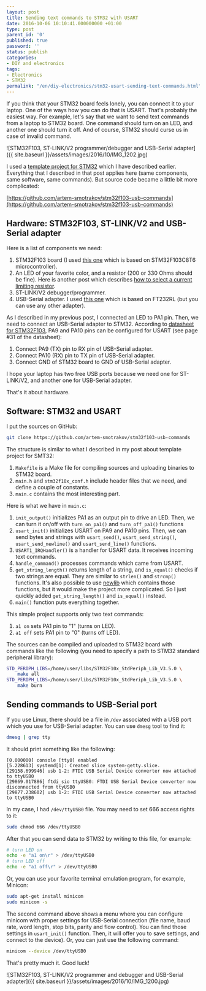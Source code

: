 ```yaml
---
layout: post
title: Sending text commands to STM32 with USART
date: 2016-10-06 10:10:41.000000000 +01:00
type: post
parent_id: '0'
published: true
password: ''
status: publish
categories:
- DIY and electronics
tags:
- Electronics
- STM32
permalink: "/en/diy-electronics/stm32-usart-sending-text-commands.html"
---
```

If you think that your STM32 board feels lonely, you can connect it to your laptop. One of the ways how you can do that is USART. That's probably the easiest way. For example, let's say that we want to send text commands from a laptop to STM32 board. One command should turn on an LED, and another one should turn it off. And of course, STM32 should curse us in case of invalid command.

![STM32F103, ST-LINK/V2 programmer/debugger and USB-Serial adapter]({{ site.baseurl }}/assets/images/2016/10/IMG_1202.jpg)

I used a [template project for STM32](http://blog.gypsyengineer.com/fun/a-template-project-for-stm32f103-on-linux.html) which I have described earlier. Everything that I described in that post applies here (same components, same software, same commands). But source code became a little bit more complicated:

[https://github.com/artem-smotrakov/stm32f103-usb-commands](https://github.com/artem-smotrakov/stm32f103-usb-commands)

## Hardware: STM32F103, ST-LINK/V2 and USB-Serial adapter

Here is a list of components we need:

1. STM32F103 board (I used [this one](https://www.aliexpress.com/item/1pcs-STM32F103C8T6-ARM-STM32-Minimum-System-Development-Board-Module-For-arduino/32478120209.html?spm=2114.13010608.0.57.JGYUo9) which is based on STM32F103C8T6 microcontroller).
2. An LED of your favorite color, and a resistor (200 or 330 Ohms should be fine). Here is another post which describes [how to select a current limiting resistor](http://blog.gypsyengineer.com/fun/limit-the-current-take-care-of-your-favorite-led.html).
3. ST-LINK/V2 debugger/programmer.
4. USB-Serial adapter. I used [this one](https://www.aliexpress.com/item/Free-shipping-FT232RL-FT232-FTDI-USB-3-3V-5-5V-to-TTL-Serial-Adapter-Module-Mini/32648254875.html?spm=2114.13010608.0.91.zmRfmD) which is based on FT232RL (but you can use any other adapter).

As I described in my previous post, I connected an LED to PA1 pin. Then, we need to connect an USB-Serial adapter to STM32. According to [datasheet for STM32F103](http://www.st.com/content/ccc/resource/technical/document/datasheet/33/d4/6f/1d/df/0b/4c/6d/CD00161566.pdf/files/CD00161566.pdf/jcr:content/translations/en.CD00161566.pdf), PA9 and PA10 pins can be configured for USART (see page #31 of the datasheet):

1. Connect PA9 (TX) pin to RX pin of USB-Serial adapter.
2. Connect PA10 (RX) pin to TX pin of USB-Serial adapter.
3. Connect GND of STM32 board to GND of USB-Serial adapter.

I hope your laptop has two free USB ports because we need one for ST-LINK/V2, and another one for USB-Serial adapter.

That's it about hardware.

## Software: STM32 and USART

I put the sources on GitHub:

```bash
git clone https://github.com/artem-smotrakov/stm32f103-usb-commands
```

The structure is similar to what I described in my post about template project for SMT32:

1. `Makefile` is a Make file for compiling sources and uploading binaries to STM32 board.
2. `main.h` and `stm32f10x_conf.h` include header files that we need, and define a couple of constants.
3. `main.c` contains the most interesting part.

Here is what we have in `main.c`:

1. `init_output()` initializes PA1 as an output pin to drive an LED. Then, we can turn it on/off with `turn_on_pa1()` and `turn_off_pa1()` functions
2. `usart_init()` initializes USART on PA9 and PA10 pins. Then, we can send bytes and strings with `usart_send()`, `usart_send_string()`, `usart_send_newline()` and `usart_send_line()` functions.
3. `USART1_IRQHandler()` is a handler for USART data. It receives incoming text commands.
4. `handle_command()` processes commands which came from USART.
5. `get_string_length()` returns length of a string, and `is_equal()` checks if two strings are equal. They are similar to `strlen()` and `strcmp()` functions. It's also possible to use [newlib](https://sourceware.org/newlib/) which contains those functions, but it would make the project more complicated. So I just quickly added `get_string_length()` and `is_equal()` instead.
6. `main()` function puts everything together.

This simple project supports only two text commands:

1. `a1 on` sets PA1 pin to "1" (turns on LED).
2. `a1 off` sets PA1 pin to "0" (turns off LED).

The sources can be compiled and uploaded to STM32 board with commands like the following (you need to specify a path to STM32 standard peripheral library):

```bash
STD_PERIPH_LIBS=/home/user/libs/STM32F10x_StdPeriph_Lib_V3.5.0 \
    make all
STD_PERIPH_LIBS=/home/user/libs/STM32F10x_StdPeriph_Lib_V3.5.0 \
    make burn
```

## Sending commands to USB-Serial port

If you use Linux, there should be a file in `/dev` associated with a USB port which you use for USB-Serial adapter. You can use `dmesg` tool to find it:

```bash
dmesg | grep tty
```

It should print something like the following:

```
[0.000000] console [tty0] enabled
[5.228613] systemd[1]: Created slice system-getty.slice.
[29158.699946] usb 1-2: FTDI USB Serial Device converter now attached to ttyUSB0
[29869.017886] ftdi_sio ttyUSB0: FTDI USB Serial Device converter now disconnected from ttyUSB0
[29877.238602] usb 1-2: FTDI USB Serial Device converter now attached to ttyUSB0
```

In my case, I had `/dev/ttyUSB0` file. You may need to set 666 access rights to it:

```bash
sudo chmod 666 /dev/ttyUSB0
```

After that you can send data to STM32 by writing to this file, for example:

```bash
# turn LED on
echo -e "a1 on\r" > /dev/ttyUSB0
# turn LED off
echo -e "a1 off\r" > /dev/ttyUSB0
```

Or, you can use your favorite terminal emulation program, for example, Minicon:

```bash
sudo apt-get install minicom
sudo minicom -s
```

The second command above shows a menu where you can configure minicom with proper settings for USB-Serial connection (file name, baud rate, word length, stop bits, parity and flow control). You can find those settings in `usart_init()` function. Then, it will offer you to save settings, and connect to the device). Or, you can just use the following command:

```bash
minicom --device /dev/ttyUSB0
```

That's pretty much it. Good luck!

![STM32F103, ST-LINK/V2 programmer and debugger and USB-Serial adapter]({{ site.baseurl }}/assets/images/2016/10/IMG_1200.jpg)
